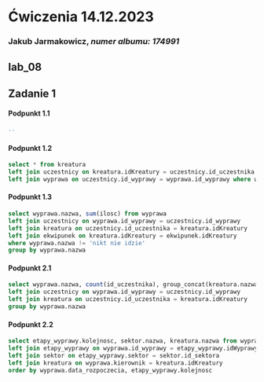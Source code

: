 # Ćwiczenia 14.12.2023
### Jakub Jarmakowicz, _numer albumu: 174991_
## lab_08
## Zadanie 1
#### Podpunkt 1.1
```sql
--
```
#### Podpunkt 1.2
```sql
select * from kreatura 
left join uczestnicy on kreatura.idKreatury = uczestnicy.id_uczestnika
left join wyprawa on uczestnicy.id_wyprawy = wyprawa.id_wyprawy where wyprawa.nazwa is null
```
#### Podpunkt 1.3
```sql
select wyprawa.nazwa, sum(ilosc) from wyprawa 
left join uczestnicy on wyprawa.id_wyprawy = uczestnicy.id_wyprawy
left join kreatura on uczestnicy.id_uczestnika = kreatura.idKreatury 
left join ekwipunek on kreatura.idKreatury = ekwipunek.idKreatury
where wyprawa.nazwa != 'nikt nie idzie'
group by wyprawa.nazwa
```
#### Podpunkt 2.1
```sql
select wyprawa.nazwa, count(id_uczestnika), group_concat(kreatura.nazwa) from wyprawa 
left join uczestnicy on wyprawa.id_wyprawy = uczestnicy.id_wyprawy
left join kreatura on uczestnicy.id_uczestnika = kreatura.idKreatury 
group by wyprawa.nazwa
```
#### Podpunkt 2.2
```sql
select etapy_wyprawy.kolejnosc, sektor.nazwa, kreatura.nazwa from wyprawa
left join etapy_wyprawy on wyprawa.id_wyprawy = etapy_wyprawy.idWyprawy 
left join sektor on etapy_wyprawy.sektor = sektor.id_sektora
left join kreatura on wyprawa.kierownik = kreatura.idKreatury
order by wyprawa.data_rozpoczecia, etapy_wyprawy.kolejnosc

```
